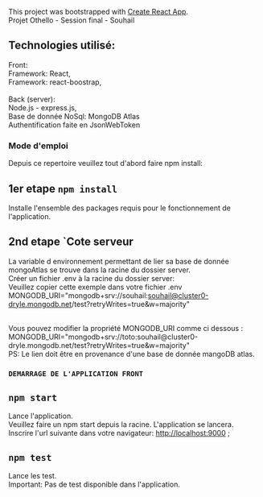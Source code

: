 This project was bootstrapped with [Create React App](https://github.com/facebook/create-react-app).<br/>
Projet Othello - Session final - Souhail<br/>
## Technologies utilisé: 
Front:<br/>
Framework: React,<br/>
Framework: react-boostrap,<br/>
<br/>
Back (server):<br/>
Node.js - express.js,<br/>
Base de donnée NoSql: MongoDB Atlas<br/>
Authentification faite en JsonWebToken<br/>

### Mode d'emploi 
Depuis ce repertoire veuillez tout d'abord faire npm install:
## 1er etape `npm install`
Installe l'ensemble des packages requis pour le fonctionnement de l'application.
## 2nd etape `Cote serveur
La variable d environnement permettant de lier sa base de donnée  mongoAtlas se trouve dans  la racine du dossier server.<br/>
Créer un fichier .env à la racine du dossier server:<br/> 
Veuillez copier cette exemple dans votre fichier .env<br/>
MONGODB_URI="mongodb+srv://souhail:souhail@cluster0-dryle.mongodb.net/test?retryWrites=true&w=majority"<br/>

<br/>
Vous pouvez  modifier la propriété MONGODB_URI comme ci dessous : <br/>
MONGODB_URI="mongodb+srv://toto:souhail@cluster0-dryle.mongodb.net/test?retryWrites=true&w=majority"<br/>
PS: Le lien doit être en provenance d'une base de donnée mangoDB atlas.


### `DEMARRAGE DE L'APPLICATION FRONT`
## `npm start`
Lance l'application.<br />
Veuillez faire un npm start depuis la racine. L'application se lancera.<br/>
Inscrire l'url suivante dans votre navigateur: [http://localhost:9000](http://localhost:9000) ;
## `npm test`

Lance les test.<br />
Important: 
Pas de test disponible dans l'application.




